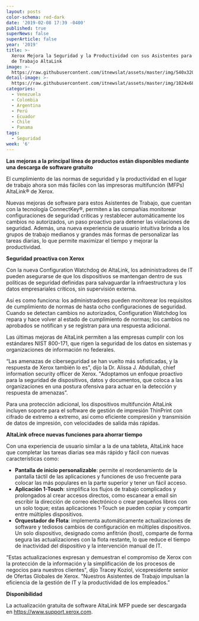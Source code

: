```yaml
---
layout: posts
color-schema: red-dark
date: '2019-02-08 17:39 -0400'
published: true
superNews: false
superArticle: false
year: '2019'
title: >-
  Xerox Mejora la Seguridad y la Productividad con sus Asistentes para el Lugar
  de Trabajo AltaLink
image: >-
  https://raw.githubusercontent.com/itnewslat/assets/master/img/540x320/Xerox-Altalink-p.jpg
detail-image: >-
  https://raw.githubusercontent.com/itnewslat/assets/master/img/1024x680/Xerox-Altalink-g.jpg
categories:
  - Venezuela
  - Colombia
  - Argentina
  - Perú
  - Ecuador
  - Chile
  - Panama
tags:
  - Seguridad
week: '6'
---
```

**Las mejoras a la principal línea de productos están disponibles mediante una descarga de software gratuito**

El cumplimiento de las normas de seguridad y la productividad en el lugar de trabajo ahora son más fáciles con las impresoras multifunción (MFPs) AltaLink® de Xerox.

Nuevas mejoras de software para estos Asistentes de Trabajo, que cuentan con la tecnología ConnectKey®, permiten a las compañías monitorear configuraciones de seguridad críticas y restablecer automáticamente los cambios no autorizados, un paso proactivo para detener las violaciones de seguridad. Además, una nueva experiencia de usuario intuitiva brinda a los grupos de trabajo medianos y grandes más formas de personalizar las tareas diarias, lo que permite maximizar el tiempo y mejorar la productividad.

**Seguridad proactiva con Xerox**

Con la nueva Configuration Watchdog de AltaLink, los administradores de IT pueden asegurarse de que los dispositivos se mantengan dentro de sus políticas de seguridad definidas para salvaguardar la infraestructura y los datos empresariales críticos, sin supervisión externa.

Así es como funciona: los administradores pueden monitorear los requisitos de cumplimiento de normas de hasta ocho configuraciones de seguridad. Cuando se detectan cambios no autorizados, Configuration Watchdog los repara y hace volver al estado de cumplimiento de normas; los cambios no aprobados se notifican y se registran para una respuesta adicional.

Las últimas mejoras de AltaLink permiten a las empresas cumplir con los estándares NIST 800-171, que rigen la seguridad de los datos en sistemas y organizaciones de información no federales.

“Las amenazas de ciberseguridad se han vuelto más sofisticadas, y la respuesta de Xerox también lo es", dijo la Dr. Alissa J. Abdullah, chief information security officer de Xerox. "Adoptamos un enfoque proactivo para la seguridad de dispositivos, datos y documentos, que coloca a las organizaciones en una postura ofensiva para actuar en la detección y respuesta de amenazas”.

Para una protección adicional, los dispositivos multifunción AltaLink incluyen soporte para el software de gestión de impresión ThinPrint con cifrado de extremo a extremo, así como eficiente compresión y transmisión de datos de impresión, con velocidades de salida más rápidas.

**AltaLink ofrece nuevas funciones para ahorrar tiempo**

Con una experiencia de usuario similar a la de una tableta, AltaLink hace que completar las tareas diarias sea más rápido y fácil con nuevas características como: 

- **Pantalla de inicio personalizable**: permite el reordenamiento de la pantalla táctil de las aplicaciones y funciones de uso frecuente para colocar las más populares en la parte superior y tener un fácil acceso.
- **Aplicación 1-Touch**: simplifica los flujos de trabajo complicados y prolongados al crear accesos directos, como escanear a email sin escribir la dirección de correo electrónico o crear pequeños libros con un solo toque; estas aplicaciones 1-Touch se pueden copiar y compartir entre múltiples dispositivos. 
- **Orquestador de Flota**: implementa automáticamente actualizaciones de software y tediosos cambios de configuración en múltiples dispositivos. Un solo dispositivo, designado como anfitrión (host), comparte de forma segura las actualizaciones con la flota restante, lo que reduce el tiempo de inactividad del dispositivo y la intervención manual de IT.
   
“Estas actualizaciones expresan y demuestran el compromiso de Xerox con la protección de la información y la simplificación de los procesos de negocios para nuestros clientes", dijo Tracey Koziol, vicepresidente senior de Ofertas Globales de Xerox. "Nuestros Asistentes de Trabajo impulsan la eficiencia de la gestión de IT y la productividad de los empleados.” 

**Disponibilidad**

La actualización gratuita de software AltaLink MFP puede ser descargada en  https://www.support.xerox.com. 
